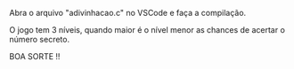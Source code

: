 Abra o arquivo "adivinhacao.c" no VSCode e faça a compilação.

O jogo tem 3 níveis, quando maior é o nível menor as chances de acertar o número secreto.

BOA SORTE !!
